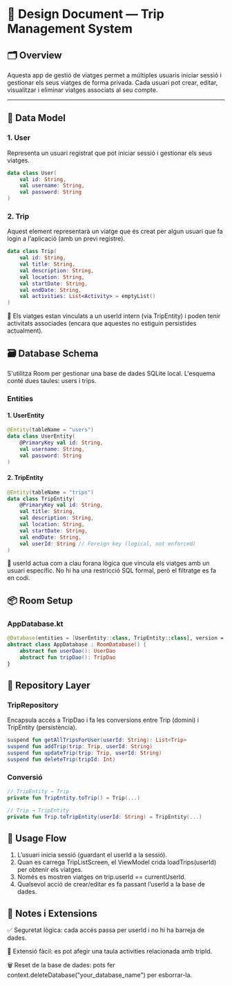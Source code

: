 # 📄 Design Document — Trip Management System

## 🗂️ Overview

Aquesta app de gestió de viatges permet a múltiples usuaris iniciar sessió i gestionar els seus viatges de forma privada. Cada usuari pot crear, editar, visualitzar i eliminar viatges associats al seu compte.

---

## 🧩 Data Model

### 1. **User**

Representa un usuari registrat que pot iniciar sessió i gestionar els seus viatges.

```kotlin
data class User(
    val id: String,
    val username: String,
    val password: String
)
```

### 2. **Trip**

Aquest element representarà un viatge que és creat per algun usuari que fa login a l'aplicació (amb un previ registre).

```kotlin
data class Trip(
    val id: String,
    val title: String,
    val description: String,
    val location: String,
    val startDate: String,
    val endDate: String,
    val activities: List<Activity> = emptyList()
)
```

📝 Els viatges estan vinculats a un userId intern (via TripEntity) i poden tenir activitats associades (encara que aquestes no estiguin persistides actualment).

## 🗃 Database Schema

S'utilitza Room per gestionar una base de dades SQLite local. L'esquema conté dues taules: users i trips.

### **Entities**

#### 1. **UserEntity**

```kotlin
@Entity(tableName = "users")
data class UserEntity(
    @PrimaryKey val id: String,
    val username: String,
    val password: String
)

```

#### 2. **TripEntity**

```kotlin
@Entity(tableName = "trips")
data class TripEntity(
    @PrimaryKey val id: String,
    val title: String,
    val description: String,
    val location: String,
    val startDate: String,
    val endDate: String,
    val userId: String // Foreign key (logical, not enforced)
)
```

🔐 userId actua com a clau forana lògica que vincula els viatges amb un usuari específic. No hi ha una restricció SQL formal, però el filtratge es fa en codi.

## 📦 Room Setup

### AppDatabase.kt

```kotlin
@Database(entities = [UserEntity::class, TripEntity::class], version = 1)
abstract class AppDatabase : RoomDatabase() {
    abstract fun userDao(): UserDao
    abstract fun tripDao(): TripDao
}
```

## 🧠 Repository Layer

### TripRepository

Encapsula accés a TripDao i fa les conversions entre Trip (domini) i TripEntity (persistència).

```kotlin
suspend fun getAllTripsForUser(userId: String): List<Trip>
suspend fun addTrip(trip: Trip, userId: String)
suspend fun updateTrip(trip: Trip, userId: String)
suspend fun deleteTrip(tripId: Int)
```

### Conversió

```kotlin
// TripEntity → Trip
private fun TripEntity.toTrip() = Trip(...)

// Trip → TripEntity
private fun Trip.toTripEntity(userId: String) = TripEntity(...)
```

## 🔄 Usage Flow

 1. L’usuari inicia sessió (guardant el userId a la sessió).
 2. Quan es carrega TripListScreen, el ViewModel crida loadTrips(userId) per obtenir els viatges.
 3. Només es mostren viatges on trip.userId == currentUserId.
 4. Qualsevol acció de crear/editar es fa passant l’userId a la base de dades.

## 🧪 Notes i Extensions

✅ Seguretat lògica: cada accés passa per userId i no hi ha barreja de dades.

🧩 Extensió fàcil: es pot afegir una taula activities relacionada amb tripId.

🗑️ Reset de la base de dades: pots fer context.deleteDatabase("your_database_name") per esborrar-la.






